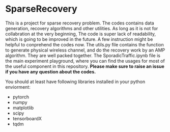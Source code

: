 # SparseRecovery

This is a project for sparse recovery problem. The codes contains data generation, recovery algorithms and other utilities. As long as it is not 
for collabration at the very beginning, The code is super lack of readability, which is going to be improved in the future. A few instruction 
might be helpful to conprehend the codes now. The utils.py file contains the function to generate physical wireless channel, and do the 
recovery work by an AMP algorithm. They are well packed together. The SporadicTraffic.ipynb file is the main experiment playground, where 
you can find the usages for most of the useful component in this repository. **Please make sure to raise an issue if you have any question about 
the codes.**

You should at least have following libraries installed in your python enviorment:
- pytorch
- numpy
- matplotlib
- scipy
- tensorboardX
- tqdm
